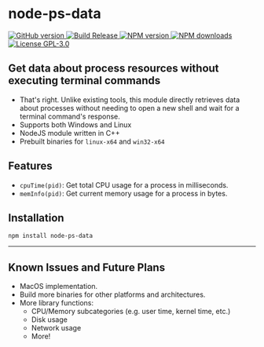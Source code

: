 # node-ps-data

[
![GitHub version](https://img.shields.io/github/package-json/v/2kai2kai2/node-ps-data?logo=Github)
](https://github.com/2kai2kai2/node-ps-data/releases/latest)
[
![Build Release](https://img.shields.io/github/workflow/status/2kai2kai2/node-ps-data/Node.js%20Package?logo=GitHub)
](https://github.com/2kai2kai2/node-ps-data/actions/workflows/npm-publish.yml)
[
![NPM version](https://img.shields.io/npm/v/node-ps-data?logo=npm)
![NPM downloads](https://img.shields.io/npm/dt/node-ps-data?logo=npm)
](https://www.npmjs.com/package/node-ps-data)
[
![License GPL-3.0](https://img.shields.io/github/license/2kai2kai2/node-ps-data)
](https://github.com/2kai2kai2/node-ps-data/blob/main/LICENSE)

## Get data about process resources without executing terminal commands
- That's right. Unlike existing tools, this module directly retrieves data about processes without needing to open a new shell and wait for a terminal command's response.
- Supports both Windows and Linux
- NodeJS module written in C++
- Prebuilt binaries for `linux-x64` and `win32-x64`

## Features
- `cpuTime(pid)`: Get total CPU usage for a process in milliseconds.
- `memInfo(pid)`: Get current memory usage for a process in bytes.

## Installation
```
npm install node-ps-data
```

----

## Known Issues and Future Plans
- MacOS implementation.
- Build more binaries for other platforms and architectures.
- More library functions:
	- CPU/Memory subcategories (e.g. user time, kernel time, etc.)
	- Disk usage
	- Network usage
	- More!